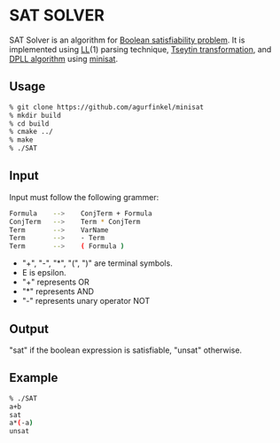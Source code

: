 # SAT SOLVER

SAT Solver is an algorithm for [Boolean satisfiability problem](https://en.wikipedia.org/wiki/Boolean_satisfiability_problem). It is implemented using [LL](https://en.wikipedia.org/wiki/LL_parser)(1) parsing technique, [Tseytin transformation](https://en.wikipedia.org/wiki/Tseytin_transformation), and [DPLL algorithm](https://en.wikipedia.org/wiki/DPLL_algorithm) using [minisat](https://github.com/niklasso/minisat).

## Usage

```bash
% git clone https://github.com/agurfinkel/minisat
% mkdir build
% cd build
% cmake ../
% make
% ./SAT
```



## Input

Input must follow the following grammer:

```bash
Formula    -->    ConjTerm + Formula
ConjTerm   -->    Term * ConjTerm
Term       -->    VarName
Term       -->    - Term
Term       -->    ( Formula )
```
- "+", "-", "*", "(", ")" are terminal symbols.
- E is epsilon.
- "+" represents OR
- "*" represents AND
- "-" represents unary operator NOT

## Output

"sat" if the boolean expression is satisfiable, "unsat" otherwise.

## Example

``` bash
% ./SAT
a+b
sat
a*(-a)      
unsat
```
